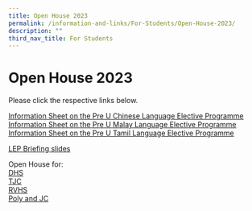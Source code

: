 ```yaml
---
title: Open House 2023
permalink: /information-and-links/For-Students/Open-House-2023/
description: ""
third_nav_title: For Students
---
```





Open House 2023
===============

Please click the respective links below.  
  
[Information Sheet on the Pre U Chinese Language Elective Programme](/files/Information%20Sheet%20on%20the%20Pre-U%20Chinese%20Language%20Elective%20Programme.pdf) <br>
[Information Sheet on the Pre U Malay Language Elective Programme](/files/Information%20Sheet%20on%20the%20Pre-U%20Malay%20Language%20Elective%20Programme.pdf) <br>
[Information Sheet on the Pre U Tamil Language Elective Programme](/files/Information%20Sheet%20on%20the%20Pre-%20U%20Tamil%20Language%20Elective%20Programme.pdf)
  
[LEP Briefing slides](/files/LEP%20Briefings_Consolidated%20Info.pdf)
  
Open House for:  
[DHS](/files/DHS%20Open%20House%20Poster%20to%20Schools.pdf) <br>
[TJC](/files/TJC.pdf) <br>
[RVHS](/files/RVHS%20JC%20Open%20House%20Poster.pdf) <br>
[Poly and JC](/files/2023%20Open%20House%20Schedule_PolyJC.pdf)